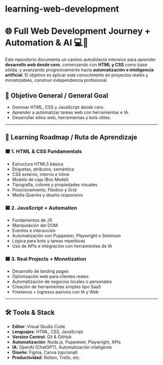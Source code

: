 # learning-web-development 
# 🌐 Full Web Development Journey + Automation & AI 💻🤖

Este repositorio documenta un camino autodidacta intensivo para aprender **desarrollo web desde cero**, comenzando con **HTML y CSS** como base sólida, y avanzando progresivamente hacia **automatización e inteligencia artificial**. El objetivo es aplicar este conocimiento en proyectos reales y monetizables, construir independencia profesional.

## 🎯 Objetivo General / General Goal

- Dominar HTML, CSS y JavaScript desde cero.
- Aprender a automatizar tareas web con herramientas e IA.
- Desarrollar sitios web, herramientas y bots útiles.

---

## 🧱 Learning Roadmap / Ruta de Aprendizaje

### 🟩 1. HTML & CSS Fundamentals
- Estructura HTML5 básica
- Etiquetas, atributos, semántica
- CSS externo, interno e inline
- Modelo de caja (Box Model)
- Tipografía, colores y propiedades visuales
- Posicionamiento, Flexbox y Grid
- Media Queries y diseño responsivo

### 🟨 2. JavaScript + Automation
- Fundamentos de JS
- Manipulación del DOM
- Eventos e interacción
- Automatización con Puppeteer, Playwright o Selenium
- Lógica para bots y tareas repetitivas
- Uso de APIs e integración con herramientas de IA

### 🟥 3. Real Projects + Monetization
- Desarrollo de landing pages
- Optimización web para clientes reales
- Automatización de negocios locales o personales
- Creación de herramientas simples tipo SaaS
- Freelance + ingresos pasivos con IA y Web

---

## 🛠 Tools & Stack

- **Editor**: Visual Studio Code
- **Lenguajes**: HTML, CSS, JavaScript
- **Version Control**: Git & GitHub
- **Automatización**: Node.js, Puppeteer, Playwright, APIs
- **IA**: OpenAI (ChatGPT), Automatización inteligente
- **Diseño**: Figma, Canva (opcional)
- **Productividad**: Notion, Trello, etc.
